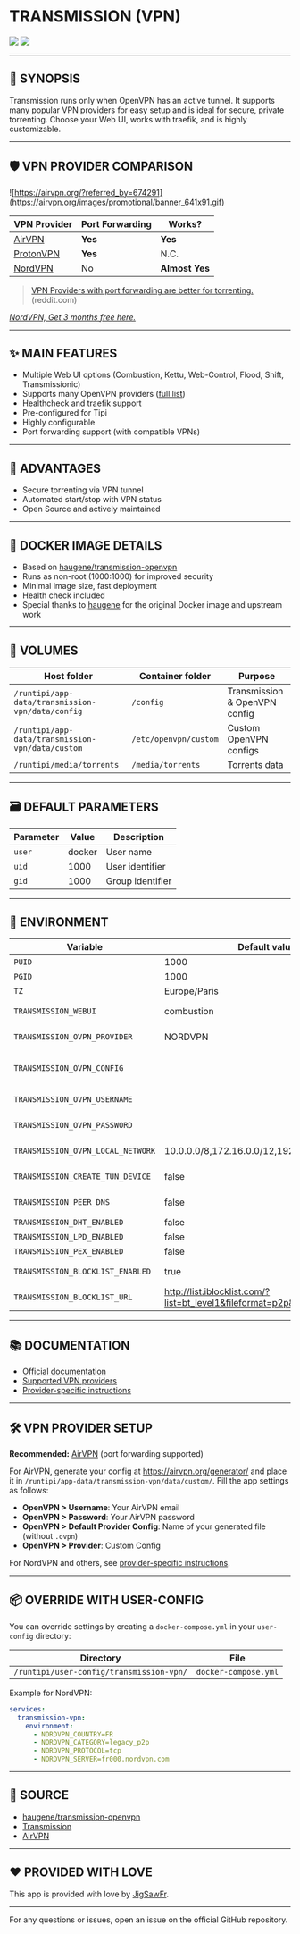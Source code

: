 # TRANSMISSION (VPN)

[<img src="https://img.shields.io/badge/github-source-blue?logo=github&color=040308">](https://github.com/haugene/docker-transmission-openvpn) [<img src="https://img.shields.io/github/issues/haugene/docker-transmission-openvpn?color=7842f5">](https://github.com/haugene/docker-transmission-openvpn/issues)

---

## 📖 SYNOPSIS
Transmission runs only when OpenVPN has an active tunnel. It supports many popular VPN providers for easy setup and is ideal for secure, private torrenting. Choose your Web UI, works with traefik, and is highly customizable.

---

## 🛡️ VPN PROVIDER COMPARISON

![https://airvpn.org/?referred_by=674291](https://airvpn.org/images/promotional/banner_641x91.gif)

| VPN Provider | Port Forwarding | Works? |
|--------------|-----------------|--------|
| [AirVPN](https://airvpn.org/?referred_by=674291) | **Yes** | **Yes** |
| [ProtonVPN](https://protonvpn.com/fr) | **Yes** | N.C. |
| [NordVPN](https://ref.nordvpn.com/EQNOEHVwOCW) | No | **Almost Yes** |

> [VPN Providers with port forwarding are better for torrenting.](https://www.reddit.com/r/VPNTorrents/comments/p6h7em/answered_why_you_do_need_portforwarding_for/) (reddit.com)

*[NordVPN, Get 3 months free here.](https://ref.nordvpn.com/EQNOEHVwOCW)*

---

## ✨ MAIN FEATURES
- Multiple Web UI options (Combustion, Kettu, Web-Control, Flood, Shift, Transmissionic)
- Supports many OpenVPN providers ([full list](https://haugene.github.io/docker-transmission-openvpn/supported-providers/))
- Healthcheck and traefik support
- Pre-configured for Tipi
- Highly configurable
- Port forwarding support (with compatible VPNs)

---

## 🌟 ADVANTAGES
- Secure torrenting via VPN tunnel
- Automated start/stop with VPN status
- Open Source and actively maintained

---

## 🐳 DOCKER IMAGE DETAILS
- Based on [haugene/transmission-openvpn](https://github.com/haugene/docker-transmission-openvpn)
- Runs as non-root (1000:1000) for improved security
- Minimal image size, fast deployment
- Health check included
- Special thanks to [haugene](https://github.com/haugene) for the original Docker image and upstream work

---

## 📁 VOLUMES
| Host folder | Container folder | Purpose |
| ----------- | ---------------- | ------- |
| `/runtipi/app-data/transmission-vpn/data/config` | `/config` | Transmission & OpenVPN config |
| `/runtipi/app-data/transmission-vpn/data/custom` | `/etc/openvpn/custom` | Custom OpenVPN configs |
| `/runtipi/media/torrents` | `/media/torrents` | Torrents data |

---

## 🗃️ DEFAULT PARAMETERS
| Parameter | Value | Description |
| --- | --- | --- |
| `user` | docker | User name |
| `uid` | 1000 | User identifier |
| `gid` | 1000 | Group identifier |

---

## 📝 ENVIRONMENT
| Variable | Default value | Description |
| --- | --- | --- |
| `PUID` | 1000 | User ID |
| `PGID` | 1000 | Group ID |
| `TZ` | Europe/Paris | Timezone |
| `TRANSMISSION_WEBUI` | combustion | Web UI selection |
| `TRANSMISSION_OVPN_PROVIDER` | NORDVPN | VPN provider |
| `TRANSMISSION_OVPN_CONFIG` |  | Provider config (see docs) |
| `TRANSMISSION_OVPN_USERNAME` |  | VPN username |
| `TRANSMISSION_OVPN_PASSWORD` |  | VPN password |
| `TRANSMISSION_OVPN_LOCAL_NETWORK` | 10.0.0.0/8,172.16.0.0/12,192.168.0.0/16 | Local network |
| `TRANSMISSION_CREATE_TUN_DEVICE` | false | Create TUN device |
| `TRANSMISSION_PEER_DNS` | false | Use VPN DNS |
| `TRANSMISSION_DHT_ENABLED` | false | Enable DHT |
| `TRANSMISSION_LPD_ENABLED` | false | Enable LPD |
| `TRANSMISSION_PEX_ENABLED` | false | Enable PEX |
| `TRANSMISSION_BLOCKLIST_ENABLED` | true | Enable blocklist |
| `TRANSMISSION_BLOCKLIST_URL` | http://list.iblocklist.com/?list=bt_level1&fileformat=p2p&archiveformat=gz | Blocklist URL |

---

## 📚 DOCUMENTATION
- [Official documentation](https://haugene.github.io/docker-transmission-openvpn/)
- [Supported VPN providers](https://haugene.github.io/docker-transmission-openvpn/supported-providers/)
- [Provider-specific instructions](https://haugene.github.io/docker-transmission-openvpn/provider-specific/)

---

## 🛠️ VPN PROVIDER SETUP
**Recommended:** [AirVPN](https://airvpn.org/?referred_by=674291) (port forwarding supported)

For AirVPN, generate your config at https://airvpn.org/generator/ and place it in `/runtipi/app-data/transmission-vpn/data/custom/`. Fill the app settings as follows:
- **OpenVPN > Username**: Your AirVPN email
- **OpenVPN > Password**: Your AirVPN password
- **OpenVPN > Default Provider Config**: Name of your generated file (without `.ovpn`)
- **OpenVPN > Provider**: Custom Config

For NordVPN and others, see [provider-specific instructions](https://haugene.github.io/docker-transmission-openvpn/provider-specific/).

---

## 📦 OVERRIDE WITH USER-CONFIG
You can override settings by creating a `docker-compose.yml` in your `user-config` directory:

| Directory | File |
|-----------|------|
| `/runtipi/user-config/transmission-vpn/` | `docker-compose.yml` |

Example for NordVPN:
```yaml
services:
  transmission-vpn:
    environment:
      - NORDVPN_COUNTRY=FR
      - NORDVPN_CATEGORY=legacy_p2p
      - NORDVPN_PROTOCOL=tcp
      - NORDVPN_SERVER=fr000.nordvpn.com
```

---

## 💾 SOURCE
* [haugene/transmission-openvpn](https://github.com/haugene/docker-transmission-openvpn)
* [Transmission](https://transmissionbt.com/)
* [AirVPN](https://airvpn.org/?referred_by=674291)

---

## ❤️ PROVIDED WITH LOVE
This app is provided with love by [JigSawFr](https://github.com/JigSawFr).

---

For any questions or issues, open an issue on the official GitHub repository.
